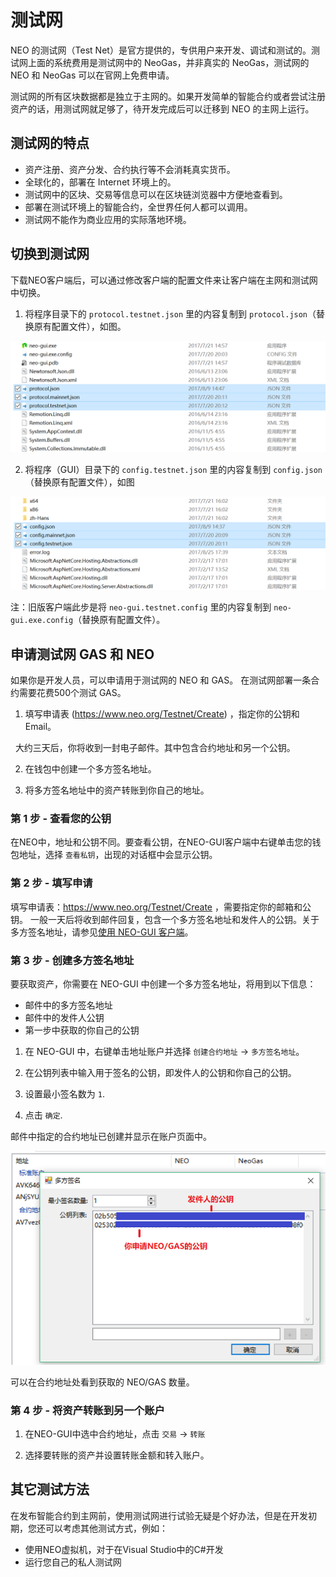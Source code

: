 # 测试网

NEO 的测试网（Test Net）是官方提供的，专供用户来开发、调试和测试的。测试网上面的系统费用是测试网中的 NeoGas，并非真实的 NeoGas，测试网的 NEO 和 NeoGas 可以在官网上免费申请。

测试网的所有区块数据都是独立于主网的。如果开发简单的智能合约或者尝试注册资产的话，用测试网就足够了，待开发完成后可以迁移到 NEO 的主网上运行。

## 测试网的特点

- 资产注册、资产分发、合约执行等不会消耗真实货币。
- 全球化的，部署在 Internet 环境上的。
- 测试网中的区块、交易等信息可以在区块链浏览器中方便地查看到。
- 部署在测试环境上的智能合约，全世界任何人都可以调用。
- 测试网不能作为商业应用的实际落地环境。

## 切换到测试网

下载NEO客户端后，可以通过修改客户端的配置文件来让客户端在主网和测试网中切换。

1. 将程序目录下的 `protocol.testnet.json` 里的内容复制到 `protocol.json`（替换原有配置文件），如图。


![](/assets/testnet_1_v2.png)

2. 将程序（GUI）目录下的 `config.testnet.json` 里的内容复制到 `config.json`（替换原有配置文件），如图


![](/assets/testnet_2_v2.png)

注：旧版客户端此步是将 `neo-gui.testnet.config` 里的内容复制到 `neo-gui.exe.config`（替换原有配置文件）。

## 申请测试网 GAS 和 NEO

如果你是开发人员，可以申请用于测试网的 NEO 和 GAS。 在测试网部署一条合约需要花费500个测试 GAS。  

1. 填写申请表 (https://www.neo.org/Testnet/Create) ，指定你的公钥和Email。

   大约三天后，你将收到一封电子邮件。其中包含合约地址和另一个公钥。 

2. 在钱包中创建一个多方签名地址。

3. 将多方签名地址中的资产转账到你自己的地址。

### 第 1 步 - 查看您的公钥

在NEO中，地址和公钥不同。要查看公钥，在NEO-GUI客户端中右键单击您的钱包地址，选择 `查看私钥`，出现的对话框中会显示公钥。

### 第 2 步 - 填写申请

填写申请表：https://www.neo.org/Testnet/Create ，需要指定你的邮箱和公钥。
一般一天后将收到邮件回复，包含一个多方签名地址和发件人的公钥。关于多方签名地址，请参见[使用 NEO-GUI 客户端](gui.md)。

### 第 3 步 - 创建多方签名地址

要获取资产，你需要在 NEO-GUI 中创建一个多方签名地址，将用到以下信息： 

- 邮件中的多方签名地址
- 邮件中的发件人公钥
- 第一步中获取的你自己的公钥 

1. 在 NEO-GUI 中，右键单击地址账户并选择 `创建合约地址` -> `多方签名地址`。

2. 在公钥列表中输入用于签名的公钥，即发件人的公钥和你自己的公钥。 

3. 设置最小签名数为  `1`.

4. 点击 `确定`.

邮件中指定的合约地址已创建并显示在账户页面中。

![image](assets/neogas.png)

可以在合约地址处看到获取的 NEO/GAS 数量。

### 第 4 步 - 将资产转账到另一个账户

1. 在NEO-GUI中选中合约地址，点击 `交易` -> `转账`


2. 选择要转账的资产并设置转账金额和转入账户。 

## 其它测试方法

在发布智能合约到主网前，使用测试网进行试验无疑是个好办法，但是在开发初期，您还可以考虑其他测试方式，例如：

- 使用NEO虚拟机，对于在Visual Studio中的C#开发
- 运行您自己的私人测试网





